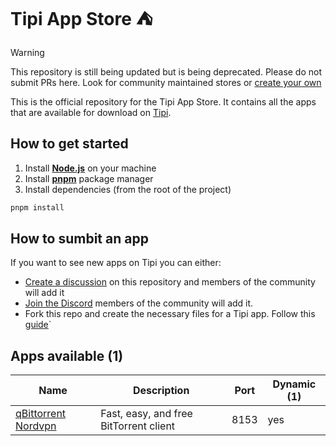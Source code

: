 # Tipi App Store ⛺

> [!WARNING]  
> This repository is still being updated but is being deprecated. Please do not submit PRs here. Look for community maintained stores or [create your own](https://runtipi.io/docs/guides/create-your-own-app-store)

This is the official repository for the Tipi App Store. It contains all the apps that are available for download on [Tipi](https://github.com/runtipi/runtipi).

## How to get started

1. Install **[Node.js](https://nodejs.org/en)** on your machine
2. Install **[pnpm](https://pnpm.io/installation)** package manager
3. Install dependencies (from the root of the project)

```bash
pnpm install
```

## How to sumbit an app

If you want to see new apps on Tipi you can either:

- [Create a discussion](https://github.com/runtipi/runtipi-appstore/discussions) on this repository and members of the community will add it
- [Join the Discord](https://discord.gg/Bu9qEPnHsc) members of the community will add it.
- Fork this repo and create the necessary files for a Tipi app. Follow this [guide](https://www.runtipi.io/docs/contributing/adding-a-new-app)`

## Apps available (1)

| Name                                                              | Description                            | Port | Dynamic (1) |
| ----------------------------------------------------------------- | -------------------------------------- | ---- | ----------- |
| [qBittorrent Nordvpn](https://github.com/qbittorrent/qBittorrent) | Fast, easy, and free BitTorrent client | 8153 | yes         |
